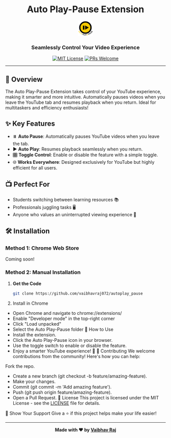 <div align="center">
  
# Auto Play-Pause Extension

![Auto Play-Pause Logo](icons/icon48.png)

### Seamlessly Control Your Video Experience

[![MIT License](https://img.shields.io/badge/License-MIT-blue.svg)](LICENSE)
[![PRs Welcome](https://img.shields.io/badge/PRs-welcome-brightgreen.svg)](CONTRIBUTING.md)
<!--[![GitHub issues](https://img.shields.io/github/issues/yourusername/auto-play-pause)](.github/ISSUE_TEMPLATE)-->

</div>

---

## 🚀 Overview

The Auto Play-Pause Extension takes control of your YouTube experience, making it smarter and more intuitive. Automatically pauses videos when you leave the YouTube tab and resumes playback when you return. Ideal for multitaskers and efficiency enthusiasts!

## ✨ Key Features

- ⏸️ **Auto Pause**: Automatically pauses YouTube videos when you leave the tab.
- ▶️ **Auto Play**: Resumes playback seamlessly when you return.
- 🎛️ **Toggle Control**: Enable or disable the feature with a simple toggle.
- 🌐 **Works Everywhere**: Designed exclusively for YouTube but highly efficient for all users.

## 📺 Perfect For

- Students switching between learning resources 📚
- Professionals juggling tasks 🖥️
- Anyone who values an uninterrupted viewing experience 🎥

## 🛠️ Installation

### Method 1: Chrome Web Store
Coming soon!

### Method 2: Manual Installation

1. **Get the Code**
   ```bash
   git clone https://github.com/vaibhavraj072/autoplay_pause
2. Install in Chrome
- Open Chrome and navigate to chrome://extensions/
- Enable "Developer mode" in the top-right corner
- Click "Load unpacked"
- Select the Auto Play-Pause folder
🎯 How to Use
- Install the extension.
- Click the Auto Play-Pause icon in your browser.
- Use the toggle switch to enable or disable the feature.
- Enjoy a smarter YouTube experience! 🎉
🤝 Contributing
We welcome contributions from the community! Here's how you can help:

Fork the repo.
- Create a new branch (git checkout -b feature/amazing-feature).
- Make your changes.
- Commit (git commit -m 'Add amazing feature').
- Push (git push origin feature/amazing-feature).
- Open a Pull Request.
📝 License
This project is licensed under the MIT License - see the [LICENSE](LICENSE) file for details.

🌟 Show Your Support
Give a ⭐️ if this project helps make your life easier!

---

<div align="center">

**Made with ❤️ by [Vaibhav Raj](https://vaibhavraj072.github.io/portfolio_vaibhav/)**


</div> 
